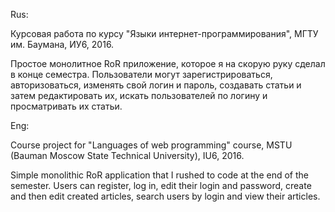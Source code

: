 Rus:

Курсовая работа по курсу "Языки интернет-программирования", МГТУ им. Баумана, ИУ6, 2016.

Простое монолитное RoR приложение, которое я на скорую руку сделал в конце семестра. Пользователи могут зарегистрироваться, авторизоваться, изменять свой логин и пароль, создавать статьи и затем редактировать их, искать пользователей по логину и просматривать их статьи.

Eng:

Course project for "Languages of web programming" course, MSTU (Bauman Moscow State Technical University), IU6, 2016.

Simple monolithic RoR application that I rushed to code at the end of the semester. Users can register, log in, edit their login and password, create and then edit created articles, search users by login and view their articles.
